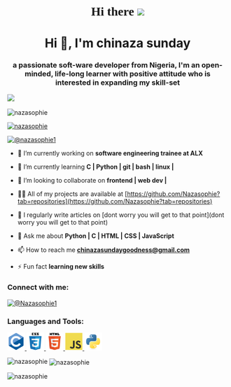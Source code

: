 <h1 style="font-family:script;" align="center"> Hi there <img src="https://github.com/TheDudeThatCode/TheDudeThatCode/blob/master/Assets/Hi.gif" width="50px"><h1 align="center">Hi 👋, I'm chinaza sunday</h1>
<h3 align="center">a passionate soft-ware developer from Nigeria, I'm an open-minded, life-long learner with positive attitude who is interested in expanding my skill-set</h3> 
  
  ![](https://i.pinimg.com/originals/e1/85/18/e18518c6d24257c6fb02e3c95a862d85.gif)

<p align="left"> <img src="https://komarev.com/ghpvc/?username=nazasophie&label=Profile%20views&color=0e75b6&style=flat" alt="nazasophie" /> </p>

<p align="left"> <a href="https://github.com/ryo-ma/github-profile-trophy"><img src="https://github-profile-trophy.vercel.app/?username=nazasophie" alt="nazasophie" /></a> </p>

<p align="left"> <a href="https://twitter.com/@nazasophie1" target="blank"><img src="https://img.shields.io/twitter/follow/@nazasophie1?logo=twitter&style=for-the-badge" alt="@nazasophie1" /></a> </p>

- 🔭 I’m currently working on **software engineering trainee at ALX**

- 🌱 I’m currently learning **C | Python | git | bash | linux |**

- 👯 I’m looking to collaborate on **frontend | web dev |**

- 👨‍💻 All of my projects are available at [https://github.com/Nazasophie?tab=repositories](https://github.com/Nazasophie?tab=repositories)

- 📝 I regularly write articles on [dont worry you will get to that point](dont worry you will get to that point)

- 💬 Ask me about **Python | C | HTML | CSS | JavaScript**

- 📫 How to reach me **chinazasundaygoodness@gmail.com**

- ⚡ Fun fact **learning new skills**

<h3 align="left">Connect with me:</h3>
<p align="left">
<a href="https://twitter.com/@Nazasophie1" target="blank"><img align="center" src="https://raw.githubusercontent.com/rahuldkjain/github-profile-readme-generator/master/src/images/icons/Social/twitter.svg" alt="@Nazasophie1" height="30" width="40" /></a>
</p>

<h3 align="left">Languages and Tools:</h3>
<p align="left"> <a href="https://www.cprogramming.com/" target="_blank" rel="noreferrer"> <img src="https://raw.githubusercontent.com/devicons/devicon/master/icons/c/c-original.svg" alt="c" width="40" height="40"/> </a> <a href="https://www.w3schools.com/css/" target="_blank" rel="noreferrer"> <img src="https://raw.githubusercontent.com/devicons/devicon/master/icons/css3/css3-original-wordmark.svg" alt="css3" width="40" height="40"/> </a> <a href="https://www.w3.org/html/" target="_blank" rel="noreferrer"> <img src="https://raw.githubusercontent.com/devicons/devicon/master/icons/html5/html5-original-wordmark.svg" alt="html5" width="40" height="40"/> </a> <a href="https://developer.mozilla.org/en-US/docs/Web/JavaScript" target="_blank" rel="noreferrer"> <img src="https://raw.githubusercontent.com/devicons/devicon/master/icons/javascript/javascript-original.svg" alt="javascript" width="40" height="40"/> </a> <a href="https://www.python.org" target="_blank" rel="noreferrer"> <img src="https://raw.githubusercontent.com/devicons/devicon/master/icons/python/python-original.svg" alt="python" width="40" height="40"/> </a> </p>

<p><img align="left" src="https://github-readme-stats.vercel.app/api/top-langs?username=nazasophie&show_icons=true&locale=en&layout=compact" alt="nazasophie" /></p>

<p>&nbsp;<img align="center" src="https://github-readme-stats.vercel.app/api?username=nazasophie&show_icons=true&locale=en" alt="nazasophie" /></p>

<p><img align="center" src="https://github-readme-streak-stats.herokuapp.com/?user=nazasophie&" alt="nazasophie" /></p>

